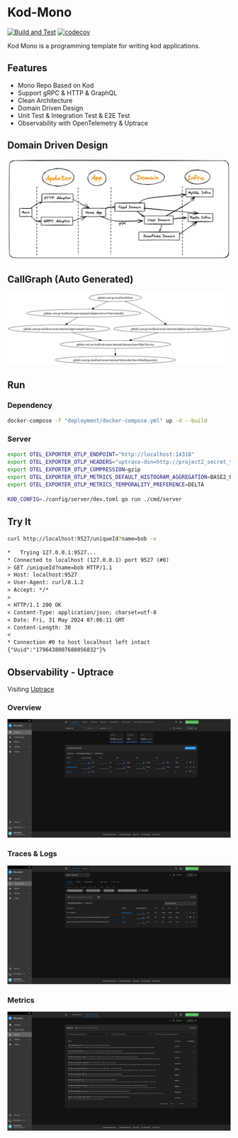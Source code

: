 # Kod-Mono

[![Build and Test](https://github.com/go-kod/kod-mono/actions/workflows/go.yml/badge.svg)](https://github.com/go-kod/kod-mono/actions/workflows/go.yml)
[![codecov](https://codecov.io/gh/go-kod/kod-mono/graph/badge.svg?token=BvQttVqscO)](https://codecov.io/gh/go-kod/kod-mono)

Kod Mono is a programming template for writing kod applications.

## Features

- Mono Repo Based on Kod
- Support gRPC & HTTP & GraphQL
- Clean Architecture
- Domain Driven Design
- Unit Test & Integration Test & E2E Test
- Observability with OpenTelemetry & Uptrace

## Domain Driven Design

![domain driven design](./assets/ddd.excalidraw.png)

## CallGraph (Auto Generated)

![call graph](./assets/callgraph.png)

## Run

### Dependency

```bash
docker-compose -f "deployment/docker-compose.yml" up -d --build
```

### Server

```bash
export OTEL_EXPORTER_OTLP_ENDPOINT="http://localhost:14318"
export OTEL_EXPORTER_OTLP_HEADERS="uptrace-dsn=http://project2_secret_token@localhost:14318?grpc=14317"
export OTEL_EXPORTER_OTLP_COMPRESSION=gzip
export OTEL_EXPORTER_OTLP_METRICS_DEFAULT_HISTOGRAM_AGGREGATION=BASE2_EXPONENTIAL_BUCKET_HISTOGRAM
export OTEL_EXPORTER_OTLP_METRICS_TEMPORALITY_PREFERENCE=DELTA

KOD_CONFIG=./config/server/dev.toml go run ./cmd/server
```

## Try It

```bash
curl http://localhost:9527/uniqueId?name=bob -v
```

```txt
*   Trying 127.0.0.1:9527...
* Connected to localhost (127.0.0.1) port 9527 (#0)
> GET /uniqueId?name=bob HTTP/1.1
> Host: localhost:9527
> User-Agent: curl/8.1.2
> Accept: */*
> 
< HTTP/1.1 200 OK
< Content-Type: application/json; charset=utf-8
< Date: Fri, 31 May 2024 07:06:11 GMT
< Content-Length: 30
< 
* Connection #0 to host localhost left intact
{"Uuid":"1796438007688056832"}%
```

## Observability - Uptrace

Visiting [Uptrace](http://localhost:14318/overview/2)

### Overview

![overview](./assets/uptrace-overview.png)

### Traces & Logs

![traces](./assets/uptrace-traces-and-logs.png)

### Metrics

![metrics](./assets/uptrace-metrics.png)
